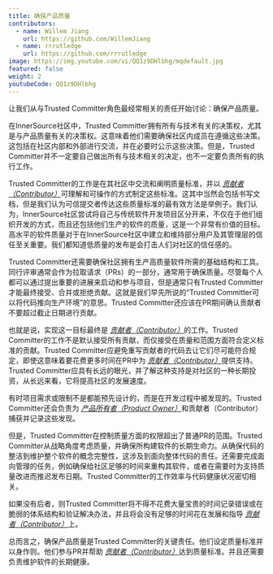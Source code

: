 ```yaml
---
title: 确保产品质量
contributors:
  - name: Willem Jiang
    url: https://github.com/WillemJiang
  - name: rrrutledge
    url: https://github.com/rrrutledge
image: https://img.youtube.com/vi/QQ1z9DHlbhg/mqdefault.jpg
featured: false
weight: 2
youtubeCode: QQ1z9DHlbhg
---
```

<div class="paragraph">
<p>让我们从与Trusted Committer角色最经常相关的责任开始讨论：确保产品质量。</p>
</div>
<div class="paragraph">
<p>在InnerSource社区中，Trusted Committer拥有所有与技术有关的决策权，尤其是与产品质量有关的决策权。这意味着他们需要确保社区内成员在遵循这些决策。这包括在社区内部和外部进行交流，并在必要时公示这些决策。但是，Trusted Committer并不一定要自己做出所有与技术相关的决定，也不一定要负责所有的执行工作。</p>
</div>
<div class="paragraph">
<p>Trusted Committer的工作是在其社区中交流和阐明质量标准，并以 <a href="https://innersourcecommons.org/resources/learningpath/contributor/zh/index"><em>贡献者（Contributor）</em></a>可理解和可操作的方式制定这些标准。这其中当然会包括书写文档，但是我们认为可信提交者传达这些质量标准的最有效方法是举例子。我们认为，InnerSource社区尝试将自己与传统软件开发项目区分开来，不仅在于他们组织开发的方式，而且还包括他们生产的软件的质量，这是一个非常有价值的目标。高水平的软件质量对于在InnerSource社区中建立和维持部分用户及其管理层的信任至关重要。我们都知道低质量的发布是会打击人们对社区的信任感的。</p>
</div>
<div class="paragraph">
<p>Trusted Committer还需要确保社区拥有生产高质量软件所需的基础结构和工具。同行评审通常会作为拉取请求（PRs）的一部分，通常用于确保质量。尽管每个人都可以通过提出重要的进展来启动和参与项目，但是通常只有Trusted Committer才能最终接受、合并或拒绝贡献。这就是我们早先所说的“Trusted Committer可以将代码推向生产环境”的意思。Trusted Committer还应该在PR期间确认贡献者不要超过截止日期进行贡献。</p>
</div>
<div class="paragraph">
<p>也就是说，实现这一目标最终是 <a href="https://innersourcecommons.org/resources/learningpath/contributor/zh/index"><em>贡献者（Contributor）</em></a>的工作。Trusted Committer的工作不是默认接受所有贡献，而仅接受在质量和范围方面符合定义标准的贡献。Trusted Committer应避免重写贡献者的代码去让它们尽可能符合规定，即使这意味着要花费更多时间在PR中为 <a href="https://innersourcecommons.org/resources/learningpath/contributor/zh/index"><em>贡献者（Contributor）</em></a>提供支持。Trusted Committer应具有长远的眼光，并了解这种支持是对社区的一种长期投资，从长远来看，它将提高社区的发展速度。</p>
</div>
<div class="paragraph">
<p>有时项目需求或限制不是都能预先设计的，而是在开发过程中被发现的。Trusted Committer还会负责为 <a href="https://innersourcecommons.net/learn/learning-path/product-owner/01"><em>产品所有者（Product Owner）</em></a>和贡献者（Contributor）捕获并记录这些发现。</p>
</div>
<div class="paragraph">
<p>但是，Trusted Committer在控制质量方面的权限超出了普通PR的范围。Trusted Committer从战略角度考虑质量，并确保所构建软件的长期生命力。从确保代码的整洁到维护整个软件的概念完整性，这涉及到面向整体代码的责任。还需要完成面向管理的任务，例如确保给社区足够的时间来重构其软件，或者在需要时为支持质量改进而推迟发布日期。Trusted Committer的工作效率与代码健康状况密切相关。</p>
</div>
<div class="paragraph">
<p>如果没有后者，则Trusted Committer将不得不花费大量宝贵的时间记录错误或在脆弱的体系结构和验证解决办法，并且将会没有足够的时间花在发展和指导 <a href="https://innersourcecommons.org/resources/learningpath/contributor/zh/index"><em>贡献者（Contributor）</em></a>上。</p>
</div>
<div class="paragraph">
<p>总而言之，确保产品质量是Trusted Committer的关键责任。他们设定质量标准并以身作则。他们参与PR并帮助 <a href="https://innersourcecommons.org/resources/learningpath/contributor/zh/index"><em>贡献者（Contributor）</em></a>达到质量标准。并且还需要负责维护软件的长期健康。</p>
</div>
<!--- This file autogenerated from https://github.com/InnerSourceCommons/InnerSourceLearningPath/blob/master/scripts -->